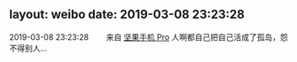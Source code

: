layout: weibo
date: 2019-03-08 23:23:28
---
2019-03-08 23:23:28  &nbsp;&nbsp;&nbsp;&nbsp;&nbsp;&nbsp; 来自 <a href="http://app.weibo.com/t/feed/Z4AgP" rel="nofollow">坚果手机 Pro</a>
人啊都自己把自己活成了孤岛，怨不得别人… ​​​
